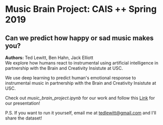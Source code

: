 
# Music Brain Project: CAIS ++ Spring 2019

## Can we predict how happy or sad music makes you?

**Authors:** Ted Lewitt, Ben Hahn, Jack Elliott <br>
We explore how humans react to instrumental using artificial intelligence in partnership with the Brain and Creativity Insistute at USC.

We use deep learning to predict human's emotional response to instrumental music in partnership with the Brain and Creativity Insistute at USC.

Check out *music_brain_project.ipynb* for our work and follow this [Link](https://www.slideshare.net/slideshow/embed_code/key/4EVG3rRu8nNaO) for our presentation!

P.S. If you want to run it yourself, email me at tedlewitt@gmail.com and I'll share the dataset!

